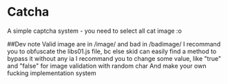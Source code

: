 # Catcha
A simple captcha system - you need to select all cat image :o

##Dev note
Valid image are in /image/ and bad in /badimage/
I recommand you to obfuscate the libs01.js file, bc else skid can easily find a method to bypass it without any ia
I recommand you to change some value, like "true" and "false" for image validation with random char
And make your own fucking implementation system
